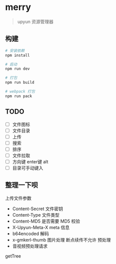 # merry

> upyun 资源管理器

## 构建

``` bash
# 安装依赖
npm install

# 启动
npm run dev

# 打包
npm run build

# webpack 打包
npm run pack
```

## TODO

- [ ] 文件图标
- [ ] 文件目录
- [ ] 上传
- [ ] 搜索
- [ ] 排序
- [ ] 文件拉取
- [ ] 方向键 enter键 alt
- [ ] 目录可手动键入

## 整理一下呗

上传文件参数

- Content-Secret 文件密钥
- Content-Type 文件类型
- Content-MD5	是否需要 MD5 校验
- X-Upyun-Meta-X meta 信息
- b64encoded 解码
- x-gmkerl-thumb 图片处理 断点续传不允许 预处理
- 音视频预处理请求

getTree



